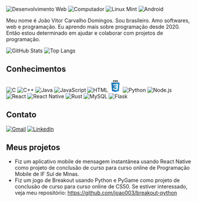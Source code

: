 <img height="64" src="https://icons.iconarchive.com/icons/oxygen-icons.org/oxygen/256/Categories-applications-internet-icon.png" alt="Desenvolvimento Web"/>     <img height="64" src="https://images.freeimages.com/fic/images/icons/315/hydropro_v2/512/my_computer.png" alt="Computador"/>     <img height="64" src="https://upload.wikimedia.org/wikipedia/commons/3/3f/Logo_Linux_Mint.png" alt="Linux Mint"/>     <img height="64" src="https://cdn.icon-icons.com/icons2/2415/PNG/512/android_original_logo_icon_146653.png" alt="Android"/>

Meu nome é João Vitor Carvalho Domingos. Sou brasileiro. Amo softwares, web e programação. Eu aprendo mais sobre programação desde 2020. Então estou determinado em ajudar e colaborar com projetos de programação.

![GitHub Stats](https://github-readme-stats.vercel.app/api?username=joao003&show_icons=true&theme=dark) ![Top Langs](https://github-readme-stats.vercel.app/api/top-langs/?username=joao003&theme=dark&show_icons=true)

## Conhecimentos

<img height="32" src="https://codigo35.com/wp-content/uploads/2023/09/695px-C_Programming_Language.svg_.png" alt="C"/>    <img height="32" src="https://www.alura.com.br/artigos/assets/formacao-linguagem-c-plus-plus/img-01.png" alt="C++"/>    <img height="32" src="https://upload.wikimedia.org/wikipedia/en/thumb/3/30/Java_programming_language_logo.svg/1200px-Java_programming_language_logo.svg.png" alt="Java"/>    <img height="32" src="https://upload.wikimedia.org/wikipedia/commons/thumb/9/99/Unofficial_JavaScript_logo_2.svg/1200px-Unofficial_JavaScript_logo_2.svg.png" alt="JavaScript"/>    <img height="32" src="https://cdn4.iconfinder.com/data/icons/flat-brand-logo-2/512/html5-512.png" alt="HTML"/>    <img height="32" src="https://raw.githubusercontent.com/github/explore/6c6508f34230f0ac0d49e847a326429eefbfc030/topics/css/css.png" alt="CSS"/>    <img height="32" src="https://cdn.iconscout.com/icon/free/png-256/free-python-3521655-2945099.png?f=webp" alt="Python"/>    <img height="32" src="https://upload.wikimedia.org/wikipedia/commons/thumb/d/d9/Node.js_logo.svg/590px-Node.js_logo.svg.png" alt="Node.js"/>    <img height="32" src="https://upload.wikimedia.org/wikipedia/commons/thumb/a/a7/React-icon.svg/2300px-React-icon.svg.png" alt="React"/>    <img height="32" src="https://cdn.worldvectorlogo.com/logos/react-native-1.svg" alt="React Native"/>    <img height="32" src="https://encrypted-tbn0.gstatic.com/images?q=tbn:ANd9GcSxTFfin9a0cdwM5CuF5h-fh4kzUntY3l89EVTuykcCfWp09jaDFKR_O64RGBvNCIGgqW4&usqp=CAU" alt="Rust"/>    <img height="32" src="https://upload.wikimedia.org/wikipedia/labs/8/8e/Mysql_logo.png" alt="MySQL"/>    <img height="32" src="https://www.pngitem.com/pimgs/m/159-1595977_flask-python-logo-hd-png-download.png" alt="Flask"/>

## Contato

<a href="mailto:jvitorcd504@gmail.com" title="Gmail"><img src="https://img.shields.io/badge/-Gmail-FF0000?style=flat-square&labelColor=FF0000&logo=gmail&logoColor=white&link=mailto:jvitorcd504@gmail.com" alt="Gmail"/></a>
<a href="https://www.linkedin.com/in/jo%C3%A3o-vitor-carvalho-domingos-848714261/" title="LinkedIn"><img src="https://img.shields.io/badge/-Linkedin-0e76a8?style=flat-square&logo=Linkedin&logoColor=white&link=https://www.linkedin.com/in/jo%C3%A3o-vitor-carvalho-domingos-848714261/" alt="LinkedIn"/></a>

## Meus projetos

* Fiz um aplicativo mobile de mensagem instantânea usando React Native como projeto de conclusão de curso para curso online de Programação Mobile de IF Sul de Minas.
* Fiz um jogo de Breakout usando Python e PyGame como projeto de conclusão de curso para curso online de CS50. Se estiver interessado, veja meu repositório: https://github.com/joao003/breakout-python
